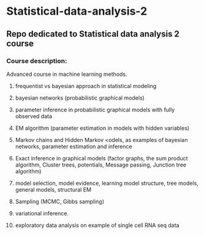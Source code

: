 # Statistical-data-analysis-2
## Repo dedicated to Statistical data analysis 2 course
### Course description:
	
Advanced course in machine learning methods.

1. frequentist vs bayesian approach in statistical modeling

2. bayesian networks (probabilistic graphical models)

3. parameter inference in probabilistic graphical models with fully observed data

4. EM algorithm (parameter estimation in models with hidden variables)

5. Markov chains and Hidden Markov <odels, as examples of bayesian networks, parameter estimation and inference

6. Exact inference in graphical models (factor graphs, the sum product algorithm, Cluster trees, potentials, Message passing, Junction tree algorithm)

7. model selection, model evidence, learning model structure, tree models, general models, structural EM

8. Sampling (MCMC, Gibbs sampling)

9. variational inference.

10. exploratory data analysis on example of single cell RNA seq data
